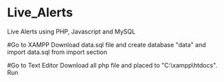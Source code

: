 # Live_Alerts
Live Alerts using PHP, Javascript and MySQL

#Go to XAMPP
Download data.sql file and create database "data" and import data.sql from import section

#Go to Text Editor
Download all php file and placed to "C:\xampp\htdocs".
Run 
